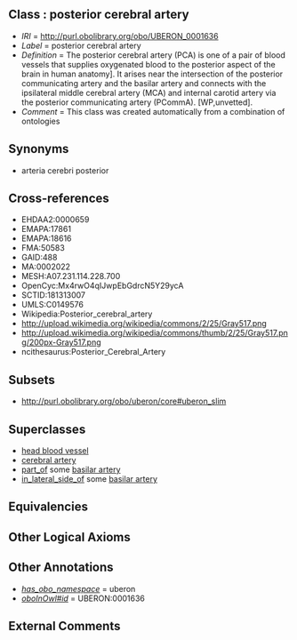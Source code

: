 
## Class : posterior cerebral artery

 * *IRI* = http://purl.obolibrary.org/obo/UBERON_0001636
 * *Label* = posterior cerebral artery
 * *Definition* = The posterior cerebral artery (PCA) is one of a pair of blood vessels that supplies oxygenated blood to the posterior aspect of the brain in human anatomy]. It arises near the intersection of the posterior communicating artery and the basilar artery and connects with the ipsilateral middle cerebral artery (MCA) and internal carotid artery via the posterior communicating artery (PCommA). [WP,unvetted].
 * *Comment* = This class was created automatically from a combination of ontologies

## Synonyms

 * arteria cerebri posterior

## Cross-references

 * EHDAA2:0000659
 * EMAPA:17861
 * EMAPA:18616
 * FMA:50583
 * GAID:488
 * MA:0002022
 * MESH:A07.231.114.228.700
 * OpenCyc:Mx4rwO4qIJwpEbGdrcN5Y29ycA
 * SCTID:181313007
 * UMLS:C0149576
 * Wikipedia:Posterior_cerebral_artery
 * http://upload.wikimedia.org/wikipedia/commons/2/25/Gray517.png
 * http://upload.wikimedia.org/wikipedia/commons/thumb/2/25/Gray517.png/200px-Gray517.png
 * ncithesaurus:Posterior_Cerebral_Artery

## Subsets

 * http://purl.obolibrary.org/obo/uberon/core#uberon_slim

## Superclasses

 * [head blood vessel](../../UBERON/96/UBERON_0003496.md)
 * [cerebral artery](../../UBERON/49/UBERON_0004449.md)
 * [part_of](../../BFO/50/BFO_0000050.md) some [basilar artery](../../UBERON/33/UBERON_0001633.md)
 * [in_lateral_side_of](../../BSPO/26/BSPO_0000126.md) some [basilar artery](../../UBERON/33/UBERON_0001633.md)

## Equivalencies


## Other Logical Axioms


## Other Annotations

 * *[has_obo_namespace](../../ce/oboInOwl#hasOBONamespace.md)* = uberon
 * *[oboInOwl#id](../../id/oboInOwl#id.md)* = UBERON:0001636

## External Comments

